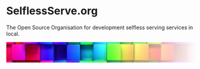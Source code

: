 # SelflessServe.org

The Open Source Organisation for development selfless serving services in local.

![logo](public/images/logo.png)


